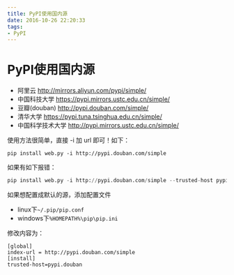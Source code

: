 ```yaml
---
title: PyPI使用国内源
date: 2016-10-26 22:20:33
tags: 
- PyPI
---
```

# PyPI使用国内源

- 阿里云 http://mirrors.aliyun.com/pypi/simple/
- 中国科技大学 https://pypi.mirrors.ustc.edu.cn/simple/ 
- 豆瓣(douban) http://pypi.douban.com/simple/ 
- 清华大学 https://pypi.tuna.tsinghua.edu.cn/simple/
- 中国科学技术大学 http://pypi.mirrors.ustc.edu.cn/simple/

使用方法很简单，直接 -i 加 url 即可！如下：

```
pip install web.py -i http://pypi.douban.com/simple
```

如果有如下报错：

```python
pip install web.py -i http://pypi.douban.com/simple --trusted-host pypi.douban.com
```

如果想配置成默认的源，添加配置文件

- linux下`~/.pip/pip.conf`
- windows下`%HOMEPATH%\pip\pip.ini`

修改内容为：

```
[global]
index-url = http://pypi.douban.com/simple
[install]
trusted-host=pypi.douban
```

